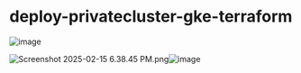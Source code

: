 # deploy-privatecluster-gke-terraform


![image](https://github.com/user-attachments/assets/11a05ff3-93d8-41eb-ab13-f2d90446882a)

<img src="blob:chrome-untrusted://media-app/d3df4668-e604-4b39-92aa-3cd2325bd479" alt="Screenshot 2025-02-15 6.38.45 PM.png"/>![image](https://github.com/user-attachments/assets/8665f35f-3847-4b22-96c6-52f9fec56141)
